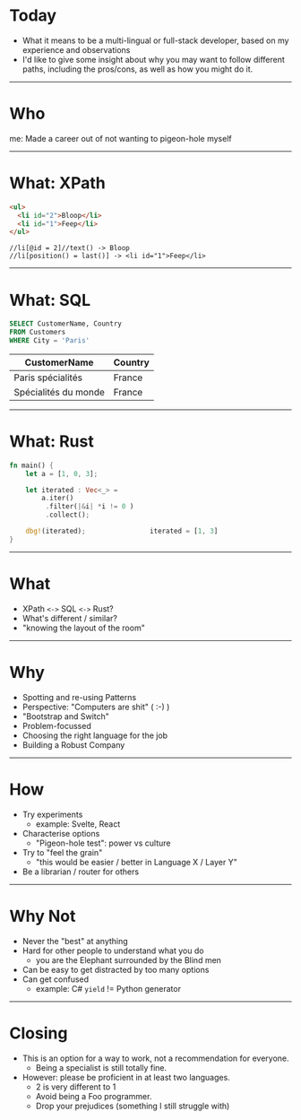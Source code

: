 # Today

- What it means to be a multi-lingual or full-stack developer, based on my experience and observations
- I'd like to give some insight about why you may want to follow different paths, including the pros/cons, as well as how you might do it.

---

# Who

me: Made a career out of not wanting to pigeon-hole myself

---

# What: XPath

```html
<ul>
  <li id="2">Bloop</li>
  <li id="1">Feep</li>
</ul>
```

```xpath
//li[@id = 2]//text() -> Bloop
//li[position() = last()] -> <li id="1">Feep</li>
```

[link]: http://xpather.com/oGNHCuAb

---

# What: SQL

```sql
SELECT CustomerName, Country
FROM Customers
WHERE City = 'Paris'
```

| CustomerName         | Country |
| -------------------- | ------- |
| Paris spécialités    | France  |
| Spécialités du monde | France  |

[link]: https://www.w3schools.com/sql/trysql.asp?filename=trysql_op_in

---

# What: Rust

```rust
fn main() {
    let a = [1, 0, 3];

    let iterated : Vec<_> =
        a.iter()
         .filter(|&i| *i != 0 )
         .collect();

    dbg!(iterated);                iterated = [1, 3]
}
```

[link]: https://play.rust-lang.org/?version=stable&mode=debug&edition=2018&gist=e773b55d2c6ee6ec22b434c3a59499ea

---

# What

- XPath `<->` SQL `<->` Rust?
- What's different / similar?
- "knowing the layout of the room"

---

# Why

- Spotting and re-using Patterns
- Perspective: "Computers are shit" ( :-) )
- "Bootstrap and Switch"
- Problem-focussed
- Choosing the right language for the job
- Building a Robust Company

---

# How

- Try experiments
  - example: Svelte, React
- Characterise options
  - "Pigeon-hole test": power vs culture
- Try to "feel the grain"
  - "this would be easier / better in Language X / Layer Y"
- Be a librarian / router for others

---

# Why Not

- Never the "best" at anything
- Hard for other people to understand what you do
  - you are the Elephant surrounded by the Blind men
- Can be easy to get distracted by too many options
- Can get confused
  - example: C# `yield` != Python generator

---

# Closing

- This is an option for a way to work, not a recommendation for everyone.
  - Being a specialist is still totally fine.
- However: please be proficient in at least two languages.
  - 2 is very different to 1
  - Avoid being a Foo programmer.
  - Drop your prejudices (something I still struggle with)
